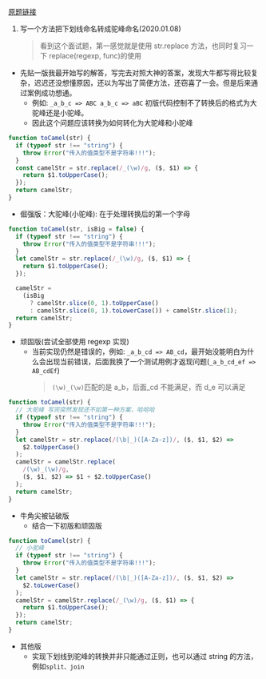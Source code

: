 [原题链接](https://github.com/haizlin/fe-interview/issues/12)

1. 写一个方法把下划线命名转成驼峰命名(2020.01.08)
   > 看到这个面试题，第一感觉就是使用 str.replace 方法，也同时复习一下 replace(regexp, func)的使用

- 先贴一版我最开始写的解答，写完去对照大神的答案，发现大牛都写得比较复杂，迟迟还没想懂原因，还以为写出了简便方法，还窃喜了一会。但是后来通过案例成功想通。
  - 例如: `_a_b_c => ABC a_b_c => aBC` 初版代码控制不了转换后的格式为大驼峰还是小驼峰。
  - 因此这个问题应该转换为如何转化为大驼峰和小驼峰

```js
function toCamel(str) {
  if (typeof str !== "string") {
    throw Error("传入的值类型不是字符串!!!");
  }
  const camelStr = str.replace(/_(\w)/g, ($, $1) => {
    return $1.toUpperCase();
  });
  return camelStr;
}
```

- 倔强版：大驼峰(小驼峰): 在于处理转换后的第一个字母

```js
function toCamel(str, isBig = false) {
  if (typeof str !== "string") {
    throw Error("传入的值类型不是字符串!!!");
  }
  let camelStr = str.replace(/_(\w)/g, ($, $1) => {
    return $1.toUpperCase();
  });

  camelStr =
    (isBig
      ? camelStr.slice(0, 1).toUpperCase()
      : camelStr.slice(0, 1).toLowerCase()) + camelStr.slice(1);
  return camelStr;
}
```

- 顽固版(尝试全部使用 regexp 实现)
  - 当前实现仍然是错误的，例如: `_a_b_cd => AB_cd`，最开始没能明白为什么会出现当前错误，后面我换了一个测试用例才返现问题(`_a_b_cd_ef => AB_cdEf`)
    > `(\w)_(\w)`匹配的是 a_b，后面\_cd 不能满足，而 d_e 可以满足

```js
function toCamel(str) {
  // 大驼峰 写完突然发现还不如第一种方案，哈哈哈
  if (typeof str !== "string") {
    throw Error("传入的值类型不是字符串!!!");
  }
  let camelStr = str.replace(/(\b|_)([A-Za-z])/, ($, $1, $2) =>
    $2.toUpperCase()
  );
  camelStr = camelStr.replace(
    /(\w)_(\w)/g,
    ($, $1, $2) => $1 + $2.toUpperCase()
  );
  return camelStr;
}
```

- 牛角尖被钻破版
  - 结合一下初版和顽固版

```js
function toCamel(str) {
  // 小驼峰
  if (typeof str !== "string") {
    throw Error("传入的值类型不是字符串!!!");
  }
  let camelStr = str.replace(/(\b|_)([A-Za-z])/, ($, $1, $2) =>
    $2.toLowerCase()
  );
  camelStr = camelStr.replace(/_(\w)/g, ($, $1) => {
    return $1.toUpperCase();
  });
  return camelStr;
}
```

- 其他版
  - 实现下划线到驼峰的转换并非只能通过正则，也可以通过 string 的方法，例如`split、join`
